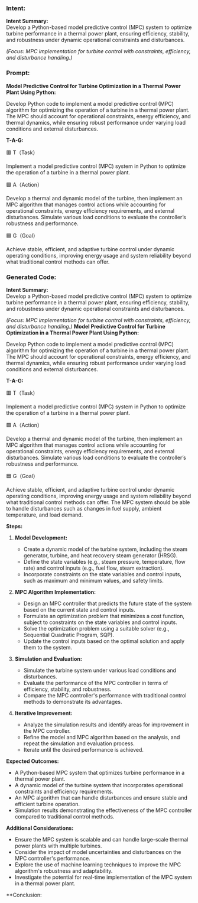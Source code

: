 ### Intent:
**Intent Summary:**  
Develop a Python-based model predictive control (MPC) system to optimize turbine performance in a thermal power plant, ensuring efficiency, stability, and robustness under dynamic operational constraints and disturbances.  

*(Focus: MPC implementation for turbine control with constraints, efficiency, and disturbance handling.)*

### Prompt:
**Model Predictive Control for Turbine Optimization in a Thermal Power Plant Using Python:**

Develop Python code to implement a model predictive control (MPC) algorithm for optimizing the operation of a turbine in a thermal power plant. The MPC should account for operational constraints, energy efficiency, and thermal dynamics, while ensuring robust performance under varying load conditions and external disturbances.

**T-A-G:**

🟥 T（Task）

Implement a model predictive control (MPC) system in Python to optimize the operation of a turbine in a thermal power plant.

🟩 A（Action）

Develop a thermal and dynamic model of the turbine, then implement an MPC algorithm that manages control actions while accounting for operational constraints, energy efficiency requirements, and external disturbances. Simulate various load conditions to evaluate the controller’s robustness and performance.

🟦 G（Goal）

Achieve stable, efficient, and adaptive turbine control under dynamic operating conditions, improving energy usage and system reliability beyond what traditional control methods can offer.

### Generated Code:
**Intent Summary:**  
Develop a Python-based model predictive control (MPC) system to optimize turbine performance in a thermal power plant, ensuring efficiency, stability, and robustness under dynamic operational constraints and disturbances.  

*(Focus: MPC implementation for turbine control with constraints, efficiency, and disturbance handling.)*
**Model Predictive Control for Turbine Optimization in a Thermal Power Plant Using Python:**

Develop Python code to implement a model predictive control (MPC) algorithm for optimizing the operation of a turbine in a thermal power plant. The MPC should account for operational constraints, energy efficiency, and thermal dynamics, while ensuring robust performance under varying load conditions and external disturbances.

**T-A-G:**

🟥 T（Task）

Implement a model predictive control (MPC) system in Python to optimize the operation of a turbine in a thermal power plant.

🟩 A（Action）

Develop a thermal and dynamic model of the turbine, then implement an MPC algorithm that manages control actions while accounting for operational constraints, energy efficiency requirements, and external disturbances. Simulate various load conditions to evaluate the controller’s robustness and performance.

🟦 G（Goal）

Achieve stable, efficient, and adaptive turbine control under dynamic operating conditions, improving energy usage and system reliability beyond what traditional control methods can offer. The MPC system should be able to handle disturbances such as changes in fuel supply, ambient temperature, and load demand.

**Steps:**

1. **Model Development:**
   - Create a dynamic model of the turbine system, including the steam generator, turbine, and heat recovery steam generator (HRSG).
   - Define the state variables (e.g., steam pressure, temperature, flow rate) and control inputs (e.g., fuel flow, steam extraction).
   - Incorporate constraints on the state variables and control inputs, such as maximum and minimum values, and safety limits.

2. **MPC Algorithm Implementation:**
   - Design an MPC controller that predicts the future state of the system based on the current state and control inputs.
   - Formulate an optimization problem that minimizes a cost function, subject to constraints on the state variables and control inputs.
   - Solve the optimization problem using a suitable solver (e.g., Sequential Quadratic Program, SQP).
   - Update the control inputs based on the optimal solution and apply them to the system.

3. **Simulation and Evaluation:**
   - Simulate the turbine system under various load conditions and disturbances.
   - Evaluate the performance of the MPC controller in terms of efficiency, stability, and robustness.
   - Compare the MPC controller's performance with traditional control methods to demonstrate its advantages.

4. **Iterative Improvement:**
   - Analyze the simulation results and identify areas for improvement in the MPC controller.
   - Refine the model and MPC algorithm based on the analysis, and repeat the simulation and evaluation process.
   - Iterate until the desired performance is achieved.

**Expected Outcomes:**

- A Python-based MPC system that optimizes turbine performance in a thermal power plant.
- A dynamic model of the turbine system that incorporates operational constraints and efficiency requirements.
- An MPC algorithm that can handle disturbances and ensure stable and efficient turbine operation.
- Simulation results demonstrating the effectiveness of the MPC controller compared to traditional control methods.

**Additional Considerations:**

- Ensure the MPC system is scalable and can handle large-scale thermal power plants with multiple turbines.
- Consider the impact of model uncertainties and disturbances on the MPC controller's performance.
- Explore the use of machine learning techniques to improve the MPC algorithm's robustness and adaptability.
- Investigate the potential for real-time implementation of the MPC system in a thermal power plant.

**Conclusion:
